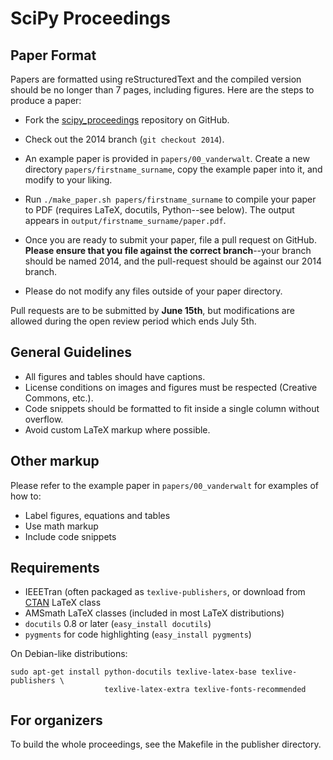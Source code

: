 # SciPy Proceedings

## Paper Format

Papers are formatted using reStructuredText and the compiled version should be
no longer than 7 pages, including figures.  Here are the steps to produce a
paper:

- Fork the
  [scipy_proceedings](https://github.com/scipy-conference/scipy_proceedings)
  repository on GitHub.

- Check out the 2014 branch (``git checkout 2014``).

- An example paper is provided in ``papers/00_vanderwalt``.  Create a new
  directory ``papers/firstname_surname``, copy the example paper into it, and
  modify to your liking.

- Run ``./make_paper.sh papers/firstname_surname`` to compile your paper to
  PDF (requires LaTeX, docutils, Python--see below).  The output appears in
  ``output/firstname_surname/paper.pdf``.

- Once you are ready to submit your paper, file a pull request on GitHub.
  **Please ensure that you file against the correct branch**--your branch
  should be named 2014, and the pull-request should be against our 2014
  branch.

- Please do not modify any files outside of your paper directory.

Pull requests are to be submitted by **June 15th**, but modifications are
allowed during the open review period which ends July 5th.

## General Guidelines

- All figures and tables should have captions.
- License conditions on images and figures must be respected (Creative Commons,
  etc.).
- Code snippets should be formatted to fit inside a single column without
  overflow.
- Avoid custom LaTeX markup where possible.

## Other markup

Please refer to the example paper in ``papers/00_vanderwalt`` for
examples of how to:

 - Label figures, equations and tables
 - Use math markup
 - Include code snippets

## Requirements

 - IEEETran (often packaged as ``texlive-publishers``, or download from
   [CTAN](http://www.ctan.org/tex-archive/macros/latex/contrib/IEEEtran/) LaTeX
   class
 - AMSmath LaTeX classes (included in most LaTeX distributions)
 - `docutils` 0.8 or later (``easy_install docutils``)
 - `pygments` for code highlighting (``easy_install pygments``)

On Debian-like distributions:

```
sudo apt-get install python-docutils texlive-latex-base texlive-publishers \
                     texlive-latex-extra texlive-fonts-recommended
```

## For organizers

To build the whole proceedings, see the Makefile in the publisher directory.
